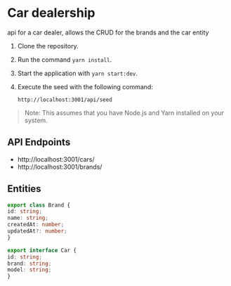 # Car dealership

api for a car dealer, allows the CRUD for the brands and the car entity

1. Clone the repository.

2. Run the command `yarn install`.

3. Start the application with `yarn start:dev`.

4. Execute the seed with the following command:

    ```http
    http://localhost:3001/api/seed
    ```

> Note: This assumes that you have Node.js and Yarn installed on your system.



## API Endpoints

- http://localhost:3001/cars/
- http://localhost:3001/brands/

## Entities

```typescript
export class Brand {
id: string;
name: string;
createdAt: number;
updatedAt?: number;
}

export interface Car {
id: string;
brand: string;
model: string;
}
```
